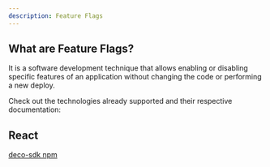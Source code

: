```yaml
---
description: Feature Flags
---
```


## What are Feature Flags?

It is a software development technique that allows enabling or disabling specific features of an application without changing the code or performing a new deploy.

Check out the technologies already supported and their respective documentation:

## React

[deco-sdk npm](https://www.npmjs.com/package/deco-sdk)